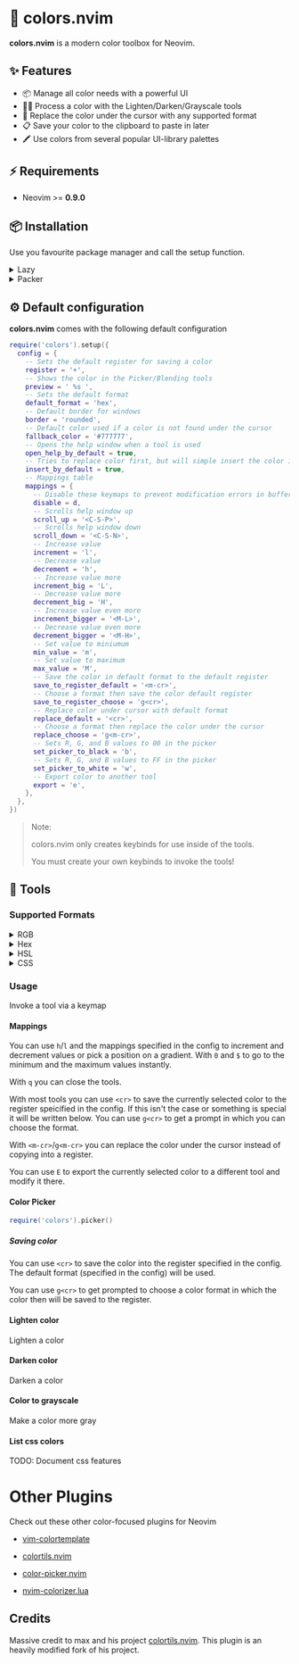# 🎨 colors.nvim

**colors.nvim** is a modern color toolbox for Neovim.

## ✨ Features

- 📦 Manage all color needs with a powerful UI
- 🧑‍🔬️ Process a color with the Lighten/Darken/Grayscale tools
- 🔀 Replace the color under the cursor with any supported format
- 📋 Save your color to the clipboard to paste in later
- 🖍 Use colors from several popular UI-library palettes

## ⚡️ Requirements

- Neovim >= **0.9.0**

## 📦 Installation

Use you favourite package manager and call the setup function.

<details>
    <summary>Lazy</summary>

```lua
-- This is the configuration I am currently using
  {
    'roycrippen4/colors.nvim',
    keys = {
      {
        '<leader>cp',
        function()
          require('colors').picker()
        end,
        desc = 'Pick a color  ',
      },
      {
        '<leader>cd',
        function()
          require('colors').darken()
        end,
        desc = 'Darken a color  ',
      },
      {
        '<leader>cl',
        function()
          require('colors').lighten()
        end,
        desc = 'Lighten a color  ',
      },
    },
    opts = {},
  },
}
```

</details>

<details>
    <summary>Packer</summary>
    
```lua
use {
  "roycrippen4/colors.nvim",
  config = function()
    require("colors").setup()
  end,
}
```
</details>

## ⚙️ Default configuration

**colors.nvim** comes with the following default configuration

```lua
require('colors').setup({
  config = {
    -- Sets the default register for saving a color
    register = '+',
    -- Shows the color in the Picker/Blending tools
    preview = ' %s ',
    -- Sets the default format
    default_format = 'hex',
    -- Default border for windows
    border = 'rounded',
    -- Default color used if a color is not found under the cursor
    fallback_color = '#777777',
    -- Opens the help window when a tool is used
    open_help_by_default = true,
    -- Tries to replace color first, but will simple insert the color if one is not found
    insert_by_default = true,
    -- Mappings table
    mappings = {
      -- Disable these keymaps to prevent modification errors in buffer
      disable = d,
      -- Scrolls help window up
      scroll_up = '<C-S-P>',
      -- Scrolls help window down
      scroll_down = '<C-S-N>',
      -- Increase value
      increment = 'l',
      -- Decrease value
      decrement = 'h',
      -- Increase value more
      increment_big = 'L',
      -- Decrease value more
      decrement_big = 'H',
      -- Increase value even more
      increment_bigger = '<M-L>',
      -- Decrease value even more
      decrement_bigger = '<M-H>',
      -- Set value to miniumum
      min_value = 'm',
      -- Set value to maximum
      max_value = 'M',
      -- Save the color in default format to the default register
      save_to_register_default = '<m-cr>',
      -- Choose a format then save the color default register
      save_to_register_choose = 'g<cr>',
      -- Replace color under cursor with default format
      replace_default = '<cr>',
      -- Choose a format then replace the color under the cursor
      replace_choose = 'g<m-cr>',
      -- Sets R, G, and B values to 00 in the picker
      set_picker_to_black = 'b',
      -- Sets R, G, and B values to FF in the picker
      set_picker_to_white = 'w',
      -- Export color to another tool
      export = 'e',
    },
  },
})
```

> Note:
>
> colors.nvim only creates keybinds for use inside of the tools.
>
> You must create your own keybinds to invoke the tools!

## 👀 Tools

### Supported Formats

<details>
    <summary>RGB</summary>
    
- `rgb(255, 255, 0)`
- `rgb(100%, 100%, 0%)`

</details>

<details>
    <summary>Hex</summary>
    
- `#FFAB00`
</details>

<details>
    <summary>HSL</summary>

- `hsl(60, 100%, 50%)`
- `hsla(60, 100%, 50%)`
</details>

<details>
    <summary>CSS</summary>

##### Color support for the following:

- _Standard CSS_
- _Tailwind CSS_
- _Material UI_
- _ChakraUI_

</details>

### Usage

Invoke a tool via a keymap

#### Mappings

You can use `h`/`l` and the mappings specified in the config to increment and decrement values or pick a position on a gradient.
With `0` and `$` to go to the minimum and the maximum values instantly.

With `q` you can close the tools.

With most tools you can use `<cr>` to save the currently selected color to the register speicified in the config.
If this isn't the case or something is special it will be written below.
You can use `g<cr>` to get a prompt in which you can choose the format.

With `<m-cr>`/`g<m-cr>` you can replace the color under the cursor instead of copying into a register.

You can use `E` to export the currently selected color to a different tool and modify it there.

#### Color Picker

```lua
require('colors').picker()
```

##### Saving color

You can use `<cr>` to save the color into the register specified in the config.
The default format (specified in the config) will be used.

You can use `g<cr>` to get prompted to choose a color format in which the color then will be saved to the register.

#### Lighten color

Lighten a color

#### Darken color

Darken a color

#### Color to grayscale

Make a color more gray

#### List css colors

TODO: Document css features

# Other Plugins

Check out these other color-focused plugins for Neovim

- [vim-colortemplate](https://github.com/lifepillar/vim-colortemplate)

- [colortils.nvim](https://github.com/nvim-colortils/colortils.nvim)

- [color-picker.nvim](https://github.com/ziontee113/color-picker.nvim)

- [nvim-colorizer.lua](https://github.com/NvChad/nvim-colorizer.lua)

## Credits

Massive credit to max and his project [colortils.nvim](https://github.com/nvim-colortils/colortils.nvim).
This plugin is an heavily modified fork of his project.
